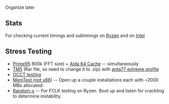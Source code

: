 Organize later

## Stats
For checking current timings and subtimings on [Ryzen](https://zentimings.protonrom.com/) and on [Intel](https://asrock-timing-configurator.software.informer.com/download/)

## Stress Testing

- [Prime95](https://www.mersenne.org/download/) 800k (FFT size) + [Aida 64 Cache](https://www.aida64.com/downloads) -- simultaneously
- [TM5](http://testmem.tz.ru/tm5.rar) (Rar file, so need to change it to .zip) with [anta77 extreme profile](https://drive.google.com/file/d/1uegPn9ZuUoWxOssCP4PjMjGW9eC_1VJA/)
- [OCCT testing](https://www.ocbase.com/)
- [MemTest (not x86)](https://hcidesign.com/memtest/) -- Open up a couple installations each with ~2000 MBs allocated:
- [Random-x](https://github.com/tevador/RandomX) -- For FCLK testing on Ryzen. Boot up and listen for crackling to determine instability. 
